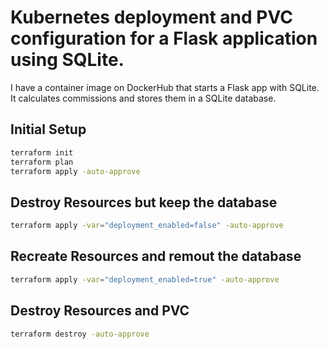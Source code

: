# Kubernetes deployment and PVC configuration for a Flask application using SQLite.

I have a container image on DockerHub that starts a Flask app with SQLite. It calculates commissions and stores them in a SQLite database. 

## Initial Setup

```bash
terraform init
terraform plan
terraform apply -auto-approve
```

## Destroy Resources but keep the database
```bash
terraform apply -var="deployment_enabled=false" -auto-approve
```

## Recreate Resources and remout the database
```bash
terraform apply -var="deployment_enabled=true" -auto-approve
```

## Destroy Resources and PVC
```bash
terraform destroy -auto-approve
```